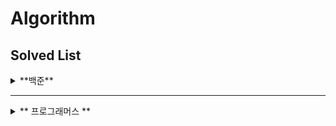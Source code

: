 # Algorithm

## Solved List
<details>
<summary> **백준** </summary>
  
| 순번  |문제 번호|문제|문제 티어|성공여부|
|:---:|:--:|:---:|:-------:|:---:|
|  1  |9663|[N-Queen](https://www.acmicpc.net/problem/9663)|<img height="25px" width="25px" src="https://d2gd6pc034wcta.cloudfront.net/tier/12.svg">|😃|
|  2  |14502|[연구소](https://www.acmicpc.net/problem/14502)|<img height="25px" width="25px" src="https://d2gd6pc034wcta.cloudfront.net/tier/12.svg">|😃|
|  3  |1753|[최단 경로](https://www.acmicpc.net/problem/1753)|<img height="25px" width="25px" src="https://d2gd6pc034wcta.cloudfront.net/tier/12.svg">|😃|
|  4  |14500|[테트로미노](https://www.acmicpc.net/problem/14500)|<img height="25px" width="25px" src="https://d2gd6pc034wcta.cloudfront.net/tier/12.svg">|😃|
|  5  |11054|[가장 긴 바이토닉 부분 수열](https://www.acmicpc.net/problem/141054)|<img height="25px" width="25px" src="https://d2gd6pc034wcta.cloudfront.net/tier/12.svg">|😃|
|  6  |1987|[알파벳](https://www.acmicpc.net/problem/1987)|<img height="25px" width="25px" src="https://d2gd6pc034wcta.cloudfront.net/tier/12.svg">|😃|
|  7  |3190|[뱀](https://www.acmicpc.net/problem/3190)|<img height="25px" width="25px" src="https://d2gd6pc034wcta.cloudfront.net/tier/12.svg">|😃|
|  8  |2023|[신기한 소수](https://www.acmicpc.net/problem/2023)|<img height="25px" width="25px" src="https://d2gd6pc034wcta.cloudfront.net/tier/11.svg">|😃|
|  9  |12865|[평범한 배낭](https://www.acmicpc.net/problem/12865)|<img height="25px" width="25px" src="https://d2gd6pc034wcta.cloudfront.net/tier/11.svg">|😃|
|  10  |15683|[감시](https://www.acmicpc.net/problem/15683)|<img height="25px" width="25px" src="https://d2gd6pc034wcta.cloudfront.net/tier/12.svg">|😃|
|  11  |1759|[암호만들기](https://www.acmicpc.net/problem/1759)|<img height="25px" width="25px" src="https://d2gd6pc034wcta.cloudfront.net/tier/11.svg">|😃|
|  12  |2457|[공주님의 정원](https://www.acmicpc.net/problem/2457)|<img height="25px" width="25px" src="https://d2gd6pc034wcta.cloudfront.net/tier/13.svg">|😃|
|  13  |4486|[젤다지?](https://www.acmicpc.net/problem/4485)|<img height="25px" width="25px" src="https://d2gd6pc034wcta.cloudfront.net/tier/12.svg">|😃|
|  14  |2239|[스도쿠](https://www.acmicpc.net/problem/2239)|<img height="25px" width="25px" src="https://d2gd6pc034wcta.cloudfront.net/tier/12.svg">|😃|


</details>

<hr>

<details>
<summary> 
** 프로그래머스 ** 
</summary>
  
| 순번  |문제 번호|문제|문제 티어|성공여부|
|:---:|:--:|:---:|:-------:|:---:|

</details>
